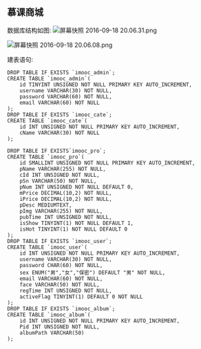 ## 慕课商城

数据库结构如图:
![屏幕快照 2016-09-18 20.06.31.png](http://upload-images.jianshu.io/upload_images/1767852-10d3e89250ce9ddd.png?imageMogr2/auto-orient/strip%7CimageView2/2/w/1240)

![屏幕快照 2016-09-18 20.06.08.png](http://upload-images.jianshu.io/upload_images/1767852-97227c8f64172857.png?imageMogr2/auto-orient/strip%7CimageView2/2/w/1240)

建表语句:
```
DROP TABLE IF EXISTS `imooc_admin`;
CREATE TABLE `imooc_admin`(
	id TINYINT UNSIGNED NOT NULL PRIMARY KEY AUTO_INCREMENT,
	username VARCHAR(30) NOT NULL,
	password VARCHAR(60) NOT NULL,
	email VARCHAR(60) NOT NULL
);
DROP TABLE IF EXISTS `imooc_cate`;
CREATE TABLE `imooc_cate`(
	id INT UNSIGNED NOT NULL PRIMARY KEY AUTO_INCREMENT,
	cName VARCHAR(30) NOT NULL
);

DROP TABLE IF EXISTS`imooc_pro`;
CREATE TABLE `imooc_pro`(
	id SMALLINT UNSIGNED NOT NULL PRIMARY KEY AUTO_INCREMENT,
	pName VARCHAR(255) NOT NULL,
	cId INT UNSIGNED NOT NULL,
	pSn VARCHAR(50) NOT NULL,
	pNum INT UNSIGNED NOT NULL DEFAULT 0,
	mPrice DECIMAL(10,2) NOT NULL,
	iPrice DECIMAL(10,2) NOT NULL,
	pDesc MEDIUMTEXT,
	pImg VARCHAR(255) NOT NULL,
	pubTime INT UNSIGNED NOT NULL,
	isShow TINYINT(1) NOT NULL DEFAULT 1,
	isHot TINYINT(1) NOT NULL DEFAULT 0
);
DROP TABLE IF EXISTS `imooc_user`;
CREATE TABLE `imooc_user`(
	id INT UNSIGNED NOT NULL PRIMARY KEY AUTO_INCREMENT,
	username VARCHAR(30) NOT NULL,
	password CHAR(60) NOT NULL,
	sex ENUM("男","女","保密") DEFAULT "男" NOT NULL,
	email VARCHAR(60) NOT NULL,
	face VARCHAR(50) NOT NULL,
	regTime INT UNSIGNED NOT NULL,
	activeFlag TINYINT(1) DEFAULT 0 NOT NULL
);
DROP TABLE IF EXISTS `imooc_album`;
CREATE TABLE `imooc_album`(
	id INT UNSIGNED NOT NULL PRIMARY KEY AUTO_INCREMENT,
	Pid INT UNSIGNED NOT NULL,
	albumPath VARCHAR(50)
);

```



